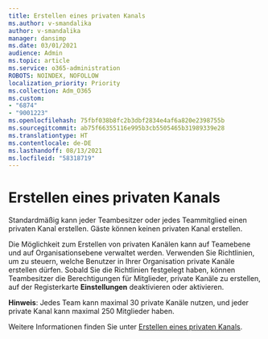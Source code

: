 ```yaml
---
title: Erstellen eines privaten Kanals
ms.author: v-smandalika
author: v-smandalika
manager: dansimp
ms.date: 03/01/2021
audience: Admin
ms.topic: article
ms.service: o365-administration
ROBOTS: NOINDEX, NOFOLLOW
localization_priority: Priority
ms.collection: Adm_O365
ms.custom:
- "6874"
- "9001223"
ms.openlocfilehash: 75fbf038b8fc2b3dbf2834e4af6a820e2398755b
ms.sourcegitcommit: ab75f66355116e995b3cb5505465b31989339e28
ms.translationtype: HT
ms.contentlocale: de-DE
ms.lasthandoff: 08/13/2021
ms.locfileid: "58318719"
---
```

# <a name="create-a-private-channel"></a>Erstellen eines privaten Kanals

Standardmäßig kann jeder Teambesitzer oder jedes Teammitglied einen privaten Kanal erstellen. Gäste können keinen privaten Kanal erstellen. 

Die Möglichkeit zum Erstellen von privaten Kanälen kann auf Teamebene und auf Organisationsebene verwaltet werden. Verwenden Sie Richtlinien, um zu steuern, welche Benutzer in Ihrer Organisation private Kanäle erstellen dürfen. Sobald Sie die Richtlinien festgelegt haben, können Teambesitzer die Berechtigungen für Mitglieder, private Kanäle zu erstellen, auf der Registerkarte **Einstellungen** deaktivieren oder aktivieren.

**Hinweis**: Jedes Team kann maximal 30 private Kanäle nutzen, und jeder private Kanal kann maximal 250 Mitglieder haben.

Weitere Informationen finden Sie unter [Erstellen eines privaten Kanals](https://docs.microsoft.com/MicrosoftTeams/private-channels#private-channel-creation).


